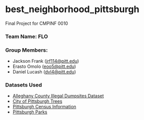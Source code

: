 # best_neighborhood_pittsburgh
Final Project for CMPINF 0010

### Team Name: FLO
### Group Members:
+ Jackson Frank (jrf114@pitt.edu)
+ Erasto Omolo (eoo5@pitt.edu)
+ Daniel Lucash (dvl4@pitt.edu)



### Datasets Used

+ [Alleghany County Illegal Dumpsites Dataset](https://data.wprdc.org/dataset/allegheny-county-illegal-dump-sites)
+ [City of Pittsburgh Trees](https://data.wprdc.org/dataset/city-trees)
+ [Pittsburgh Census Information](https://pitt.libguides.com/pghcensus/pghcensustracts)
+ [Pittsburgh Parks](https://data.wprdc.org/dataset/parks1)
